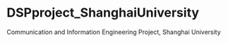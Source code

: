# DSPproject_ShanghaiUniversity
 Communication and Information Engineering Project, Shanghai University
